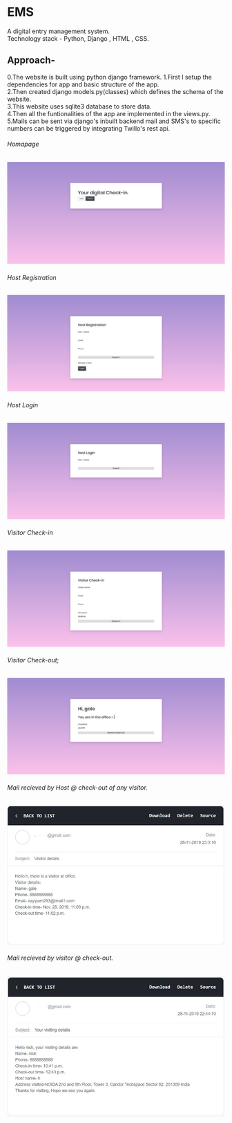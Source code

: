 # EMS
A digital entry management system.  
Technology stack - Python, Django , HTML , CSS.  

## Approach-
0.The website is built using python django framework.
1.First I setup the dependencies for app and basic structure of the app.  
2.Then created django models.py(classes) which defines the schema of the website.  
3.This website uses sqlite3 database to store data.  
4.Then all the funtionalities of the app are implemented in the views.py.  
5.Mails can be sent via django's inbuilt backend mail and SMS's to specific numbers can be triggered by integrating Twillo's rest api.  

###### Homapage
![Homepage](readme/image.png)
###### Host Registration
![Homepage](readme/1.png)
###### Host Login
![Homepage](readme/2.png)
###### Visitor Check-in
![Homepage](readme/3.png)
###### Visitor Check-out;
![Homepage](readme/4.png)
###### Mail recieved by Host @ check-out of any visitor.
![Homepage](readme/visitor.JPG)
###### Mail recieved by visitor @ check-out.
![Homepage](readme/visiting.JPG)
